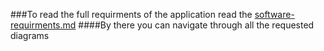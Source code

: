 ###To read the full requirments of the application read the [software-requirments.md](software-requirments.md)
####By there you can navigate through all the requested diagrams
